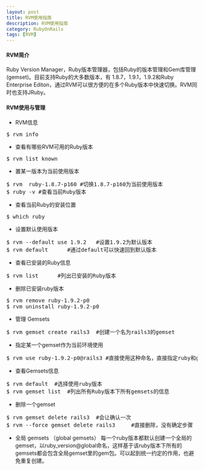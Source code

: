 ```yaml
---
layout: post
title: RVM使用指南
description: RVM使用指南
category: RubyOnRails
tags: [RVM]
---
```

#### RVM简介 ###
Ruby Version Manager，Ruby版本管理器，包括Ruby的版本管理和Gem库管理(gemset)。目前支持Ruby的大多数版本，有 1.8.7，1.9.1，1.9.2和Ruby Enterprise Editon，通过RVM可以很方便的在多个Ruby版本中快速切换。RVM同时也支持JRuby。
#### RVM使用与管理 ###

 - RVM信息
<pre>
$ rvm info
</pre>
 - 查看有哪些RVM可用的Ruby版本
<pre>
$ rvm list known
</pre>
 - 置某一版本为当前使用版本
<pre>
$ rvm  ruby-1.8.7-p160 #切换1.8.7-p160为当前使用版本 
$ ruby -v #查看当前Ruby版本  
</pre>
 - 查看当前Ruby的安装位置
<pre>
$ which ruby
</pre>
 - 设置默认使用版本
<pre>
$ rvm --default use 1.9.2   #设置1.9.2为默认版本 
$ rvm default      #通过default可以快速回到默认版本 
</pre>
 - 查看已安装的Ruby信息
<pre>
$ rvm list      #列出已安装的Ruby版本 
</pre>
 - 删除已安装ruby版本
<pre>
$ rvm remove ruby-1.9.2-p0 
$ rvm uninstall ruby-1.9.2-p0 
</pre>
 - 管理 Gemsets
<pre>
$ rvm gemset create rails3  #创建一个名为rails3的gemset 
</pre>
 - 指定某一个gemset作为当前环境使用
<pre>
$ rvm use ruby-1.9.2-p0@rails3 #直接使用这种命名，直接指定ruby和gemset的信息。
</pre>
 - 查看Gemsets信息
<pre>
$ rvm default  #选择使用ruby版本
$ rvm gemset list  #列出所有Ruby版本下所有gemsets的信息
</pre>
 - 删除一个gemset
<pre>
$ rvm gemset delete rails3  #会让确认一次
$ rvm --force gemset delete rails3     #直接删除，没有确定步骤  
</pre>
 - 全局 gemsets （global gemsets） 
每一个ruby版本都默认创建一个全局的gemset，以ruby_version@global命名，这样基于该ruby版本下所有的gemsets都会包含全局gemset里的gem包。可以起到统一约定的作用，也避免重复创建。
